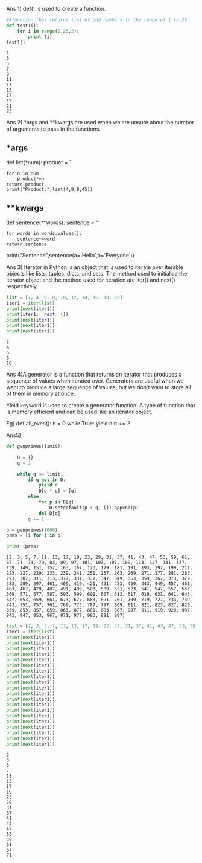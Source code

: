 Ans 1) def() is used to create a function.


```python
##function that returns list of odd numbers in the range of 1 to 25. 
def test1():
    for i in range(1,25,2):
        print (i)
test1()
```

    1
    3
    5
    7
    9
    11
    13
    15
    17
    19
    21
    23


Ans 2) *args and **kwargs are used when we are unsure about the number of arguments to pass in the functions.
## *args
def list(*num):
    product = 1
    
    for n in num:
        product*=n
    return product
    print("Product:",list(4,9,8,45))
    
## **kwargs
def sentence(**words):
    sentence = ''

    for words in words.values():
        sentence+=word
    return sentence
    
print("Sentence",sentence(a='Hello',b='Everyone'))



Ans 3) Iterator in Python is an object that is used to iterate over iterable objects like lists, tuples, dicts, and sets. 
The method used to initialise the iterator object and the method used for iteration are iter() and next() respectively.


```python
list = [2, 4, 6, 8, 10, 12, 14, 16, 18, 20]
iter1 = iter(list)
print(next(iter1))
print(iter1.__next__())
print(next(iter1))
print(next(iter1))
print(next(iter1))

```

    2
    4
    6
    8
    10


Ans 4)A generator is a function that returns an iterator that produces a sequence of values when iterated over.
Generators are useful when we want to produce a large sequence of values, but we don't want to store all of them in memory at once.

Yield keyword is used to create a generator function. A type of function that is memory efficient and can be used like an iterator object.

Eg) def all_even():
    n = 0
    while True:
        yield n
        n += 2

Ans5)
```python
def genprimes(limit): 
                     
    D = {}           
    q = 2

    while q <= limit:
        if q not in D:
            yield q
            D[q * q] = [q]
        else:
            for p in D[q]:
                D.setdefault(p + q, []).append(p)
            del D[q]
        q += 1

p = genprimes(1000)
prms = [i for i in p]

print (prms)
```

    [2, 3, 5, 7, 11, 13, 17, 19, 23, 29, 31, 37, 41, 43, 47, 53, 59, 61, 67, 71, 73, 79, 83, 89, 97, 101, 103, 107, 109, 113, 127, 131, 137, 139, 149, 151, 157, 163, 167, 173, 179, 181, 191, 193, 197, 199, 211, 223, 227, 229, 233, 239, 241, 251, 257, 263, 269, 271, 277, 281, 283, 293, 307, 311, 313, 317, 331, 337, 347, 349, 353, 359, 367, 373, 379, 383, 389, 397, 401, 409, 419, 421, 431, 433, 439, 443, 449, 457, 461, 463, 467, 479, 487, 491, 499, 503, 509, 521, 523, 541, 547, 557, 563, 569, 571, 577, 587, 593, 599, 601, 607, 613, 617, 619, 631, 641, 643, 647, 653, 659, 661, 673, 677, 683, 691, 701, 709, 719, 727, 733, 739, 743, 751, 757, 761, 769, 773, 787, 797, 809, 811, 821, 823, 827, 829, 839, 853, 857, 859, 863, 877, 881, 883, 887, 907, 911, 919, 929, 937, 941, 947, 953, 967, 971, 977, 983, 991, 997]



```python
list = [2, 3, 5, 7, 11, 13, 17, 19, 23, 29, 31, 37, 41, 43, 47, 53, 59, 61, 67, 71]
iter1 = iter(list)
print(next(iter1))
print(next(iter1))
print(next(iter1))
print(next(iter1))
print(next(iter1))
print(next(iter1))
print(next(iter1))
print(next(iter1))
print(next(iter1))
print(next(iter1))
print(next(iter1))
print(next(iter1))
print(next(iter1))
print(next(iter1))
print(next(iter1))
print(next(iter1))
print(next(iter1))
print(next(iter1))
print(next(iter1))
print(next(iter1))
```

    2
    3
    5
    7
    11
    13
    17
    19
    23
    29
    31
    37
    41
    43
    47
    53
    59
    61
    67
    71



```python

```


```python

```


```python

```


```python

```


```python

```

